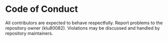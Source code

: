 # Code of Conduct

All contributors are expected to behave respectfully. Report problems to the repository owner (klu80082). Violations may be discussed and handled by repository maintainers.
